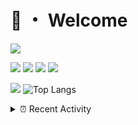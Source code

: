 # 👋 ・ Welcome
![](https://komarev.com/ghpvc/?username=Lorenzo0111)

![](https://img.shields.io/badge/Java-ED8B00?style=for-the-badge&logo=java&logoColor=white)
![](https://img.shields.io/badge/JavaScript-323330?style=for-the-badge&logo=javascript&logoColor=F7DF1E)
![](https://img.shields.io/badge/Node.js-339933?style=for-the-badge&logo=nodedotjs&logoColor=white)
![](https://img.shields.io/badge/React-20232A?style=for-the-badge&logo=react&logoColor=61DAFB)

[![](https://github-readme-stats.vercel.app/api?username=Lorenzo0111&show_icons=true&count_private=true)](https://github.com/Lorenzo0111)
![Top Langs](https://github-readme-stats.vercel.app/api/top-langs/?username=Lorenzo0111&layout=compact)

<details>
<summary>⏰ Recent Activity</summary>

<!--RECENT_ACTIVITY:start-->
1. ![comment] **Commented:** [slimjar/slimjar#61](https://github.com/slimjar/slimjar/issues/61#issuecomment-955702577)
2. ![release] Released [v2.0.3](https://github.com/FoxPowered/PluginsLib/releases/tag/2.0.3) in [FoxPowered/PluginsLib](https://github.com/FoxPowered/PluginsLib)
3. ![release] Released [v2.0.3](https://github.com/FoxPowered/PluginsLib/releases/tag/2.0.3) in [FoxPowered/PluginsLib](https://github.com/FoxPowered/PluginsLib)
4. ![comment] **Commented:** [ZombieStriker/QualityArmory#179](https://github.com/ZombieStriker/QualityArmory/issues/179#issuecomment-955580809)
5. ![comment] **Commented:** [ZombieStriker/QualityArmory#171](https://github.com/ZombieStriker/QualityArmory/issues/171#issuecomment-955580707)
6. ![issueClosed] **Issue closed:** [ZombieStriker/QualityArmoryVehicles2#48](https://github.com/ZombieStriker/QualityArmoryVehicles2/issues/48)
7. ![issueOpened] **Issue opened:** [slimjar/slimjar#61](https://github.com/slimjar/slimjar/issues/61)
8. ![comment] **Commented:** [ZombieStriker/QualityArmory#181](https://github.com/ZombieStriker/QualityArmory/issues/181#issuecomment-955442085)
9. ![issueOpened] **Issue opened:** [slimjar/slimjar#60](https://github.com/slimjar/slimjar/issues/60)
10. ![comment] **Commented:** [sgtcaze/NametagEdit#652](https://github.com/sgtcaze/NametagEdit/issues/652#issuecomment-955268949)
<!--RECENT_ACTIVITY:end-->


<!--RECENT_ACTIVITY:last_update-->
Last Updated: Monday, November 1st, 2021, 12:18:02 PM
<!--RECENT_ACTIVITY:last_update_end-->
</details>

[issueOpened]: https://cdn.jsdelivr.net/gh/Readme-Workflows/Readme-Icons@main/icons/octicons/IssueOpenedOld.svg
[issueClosed]: https://cdn.jsdelivr.net/gh/Readme-Workflows/Readme-Icons@main/icons/octicons/IssueClosedOld.svg

[prOpened]: https://cdn.jsdelivr.net/gh/Readme-Workflows/Readme-Icons@main/icons/octicons/PullRequestOpened.svg
[prClosed]: https://cdn.jsdelivr.net/gh/Readme-Workflows/Readme-Icons@main/icons/octicons/PullRequestClosed.svg
[prMerged]: https://cdn.jsdelivr.net/gh/Readme-Workflows/Readme-Icons@main/icons/octicons/PullRequestMerged.svg

[comment]: https://cdn.jsdelivr.net/gh/Readme-Workflows/Readme-Icons@main/icons/octicons/Comment.svg

[changesRequested]: https://cdn.jsdelivr.net/gh/Readme-Workflows/Readme-Icons@main/icons/octicons/RequestedChanges.svg
[approved]: https://cdn.jsdelivr.net/gh/Readme-Workflows/Readme-Icons@main/icons/octicons/ApprovedChanges.svg

[repoCreated]: https://cdn.jsdelivr.net/gh/Readme-Workflows/Readme-Icons@main/icons/octicons/Repository.svg
[release]: https://cdn.jsdelivr.net/gh/Readme-Workflows/Readme-Icons@main/icons/octicons/Release.svg
[star]: https://cdn.jsdelivr.net/gh/Readme-Workflows/Readme-Icons@main/icons/octicons/StarredRepository.svg
[wiki]: https://cdn.jsdelivr.net/gh/Readme-Workflows/Readme-Icons@main/icons/octicons/Wiki.svg
[fork]: https://cdn.jsdelivr.net/gh/Readme-Workflows/Readme-Icons@main/icons/octicons/ForkedRepository.svg
[people]: https://cdn.jsdelivr.net/gh/Readme-Workflows/Readme-Icons@main/icons/octicons/People.svg
